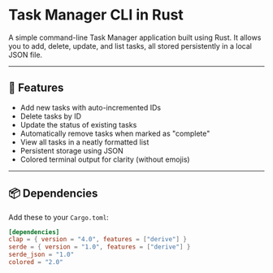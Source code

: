 # Task Manager CLI in Rust

A simple command-line Task Manager application built using Rust. It allows you to add, delete, update, and list tasks, all stored persistently in a local JSON file.

---

## 🧰 Features

- Add new tasks with auto-incremented IDs
- Delete tasks by ID
- Update the status of existing tasks
- Automatically remove tasks when marked as "complete"
- View all tasks in a neatly formatted list
- Persistent storage using JSON
- Colored terminal output for clarity (without emojis)

---

## 📦 Dependencies

Add these to your `Cargo.toml`:

```toml
[dependencies]
clap = { version = "4.0", features = ["derive"] }
serde = { version = "1.0", features = ["derive"] }
serde_json = "1.0"
colored = "2.0"
